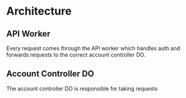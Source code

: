 # Architecture

## API Worker

Every request comes through the API worker which handles auth and forwards requests to the correct account controller DO.

## Account Controller DO

The account controller DO is responsible for taking requests
